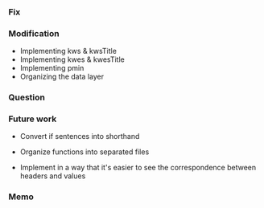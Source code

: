 ### Fix

### Modification

- Implementing kws & kwsTitle
- Implementing kwes & kwesTitle
- Implementing pmin
- Organizing the data layer

### Question

### Future work

- Convert if sentences into shorthand

- Organize functions into separated files

- Implement in a way that it's easier to see the correspondence between headers and values

### Memo
